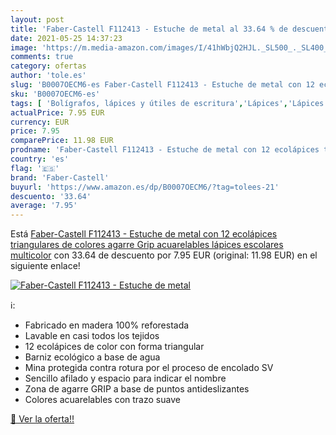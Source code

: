 ```yaml
---
layout: post
title: 'Faber-Castell F112413 - Estuche de metal al 33.64 % de descuento'
date: 2021-05-25 14:37:23
image: 'https://m.media-amazon.com/images/I/41hWbjQ2HJL._SL500_._SL400_.jpg'
comments: true
category: ofertas
author: 'tole.es'
slug: 'B0007OECM6-es Faber-Castell F112413 - Estuche de metal con 12 ecolápices...'
sku: 'B0007OECM6-es'
tags: [ 'Bolígrafos, lápices y útiles de escritura','Lápices','Lápices de colores para adultos','Oficina y papelería','faber-castell','lápices', ]
actualPrice: 7.95 EUR
currency: EUR
price: 7.95
comparePrice: 11.98 EUR
prodname: 'Faber-Castell F112413 - Estuche de metal con 12 ecolápices triangulares de colores  agarre Grip  acuarelables  lápices escolares  multicolor'
country: 'es'
flag: '🇪🇸'
brand: 'Faber-Castell'
buyurl: 'https://www.amazon.es/dp/B0007OECM6/?tag=tolees-21'
descuento: '33.64'
average: '7.95'
---
```


Está [Faber-Castell F112413 - Estuche de metal con 12 ecolápices triangulares de colores  agarre Grip  acuarelables  lápices escolares  multicolor](https://www.amazon.es/dp/B0007OECM6/?tag=tolees-21) con 33.64 de descuento por 7.95 EUR (original: 11.98 EUR) en el siguiente enlace!

[![Faber-Castell F112413 - Estuche de metal](https://m.media-amazon.com/images/I/41hWbjQ2HJL._SL500_._SL400_.jpg)](https://www.amazon.es/dp/B0007OECM6/?tag=tolees-21)

ℹ️:

- Fabricado en madera 100% reforestada
- Lavable en casi todos los tejidos
- 12 ecolápices de color con forma triangular
- Barniz ecológico a base de agua
- Mina protegida contra rotura por el proceso de encolado SV
- Sencillo afilado y espacio para indicar el nombre
- Zona de agarre GRIP a base de puntos antideslizantes
- Colores acuarelables con trazo suave

[🛒 Ver la oferta!!](https://www.amazon.es/dp/B0007OECM6/?tag=tolees-21)
